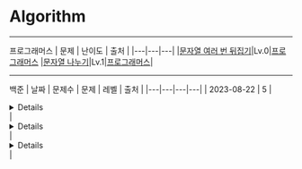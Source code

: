 # Algorithm
***
프로그래머스
| 문제 | 난이도 | 출처 |
|---|---|---|
|[문자열 여러 번 뒤집기](https://github.com/LeeJJ07/Algorithm/blob/main/Programmers/Lv.0/%EB%AC%B8%EC%9E%90%EC%97%B4%20%EC%97%AC%EB%9F%AC%EB%B2%88%20%EB%92%A4%EC%A7%91%EA%B8%B0.java)|Lv.0|[프로그래머스](https://school.programmers.co.kr/learn/courses/30/lessons/181913)
|[문자열 나누기](https://github.com/LeeJJ07/Algorithm/blob/main/Programmers/Lv.1/%EB%AC%B8%EC%9E%90%EC%97%B4%20%EB%82%98%EB%88%84%EA%B8%B0.java)|Lv.1|[프로그래머스](https://school.programmers.co.kr/learn/courses/30/lessons/140108)|
***
백준
| 날짜 | 문제수 | 문제 | 레벨 | 출처 |
|---|---|---|---|
| 2023-08-22 | 5 |<details>123<br/>1234<br/>12345</details>|<details>123<br/>1234<br/>12345</details>|<details>123<br/>1234<br/>12345</details>|






